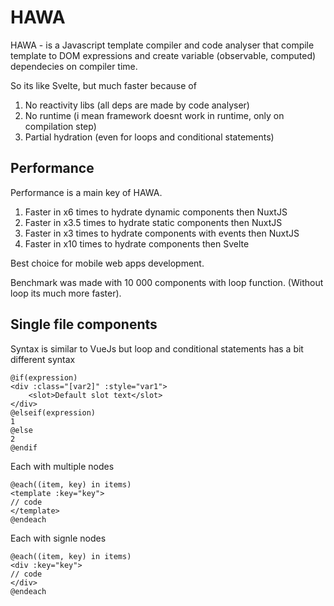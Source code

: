 # HAWA

HAWA - is a Javascript template compiler and code analyser that compile template to DOM expressions and create variable (observable, computed) dependecies on compiler time.

So its like Svelte, but much faster because of
1. No reactivity libs (all deps are made by code analyser)
2. No runtime (i mean framework doesnt work in runtime, only on compilation step)
3. Partial hydration (even for loops and conditional statements)

## Performance

Performance is a main key of HAWA.
1. Faster in x6 times to hydrate dynamic components then NuxtJS
2. Faster in x3.5 times to hydrate static components then NuxtJS
2. Faster in x3 times to hydrate components with events then NuxtJS
2. Faster in x10 times to hydrate components then Svelte

Best choice for mobile web apps development.

Benchmark was made with 10 000 components with loop function. (Without loop its much more faster).

## Single file components

Syntax is similar to VueJs but loop and conditional statements has a bit different syntax
 
```vue
@if(expression)
<div :class="[var2]" :style="var1">
	<slot>Default slot text</slot>
</div>
@elseif(expression)
1
@else
2
@endif
```

Each with multiple nodes
```vue
@each((item, key) in items)
<template :key="key">
// code
</template>
@endeach
```

Each with signle nodes
```vue
@each((item, key) in items)
<div :key="key">
// code
</div>
@endeach
```
